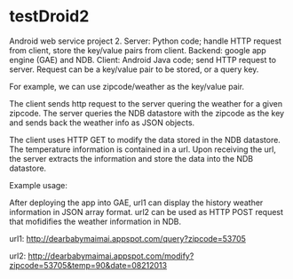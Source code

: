 testDroid2
==========
Android web service project 2.
Server: Python code; handle HTTP request from client, store the key/value pairs from client. Backend: google 
app engine (GAE) and NDB.
Client: Android Java code; send HTTP request to server.  Request can be a key/value pair to be stored, or 
a query key.


For example, we can use zipcode/weather as the key/value pair.

The client sends http request to the server quering the weather for a given zipcode. The server queries
the NDB datastore with the zipcode as the key and sends back the weather info as JSON objects.

The client uses HTTP GET to modify the data stored in the NDB datastore. The temperature information 
is contained in a url. Upon receiving the url, the server extracts the information and store the data 
into the NDB datastore.

Example usage:

After deploying the app into GAE, url1 can display the history weather information in JSON array format. 
url2 can be used as HTTP POST request that mofidifies the weather information in NDB.

url1: http://dearbabymaimai.appspot.com/query?zipcode=53705

url2: http://dearbabymaimai.appspot.com/modify?zipcode=53705&temp=90&date=08212013
